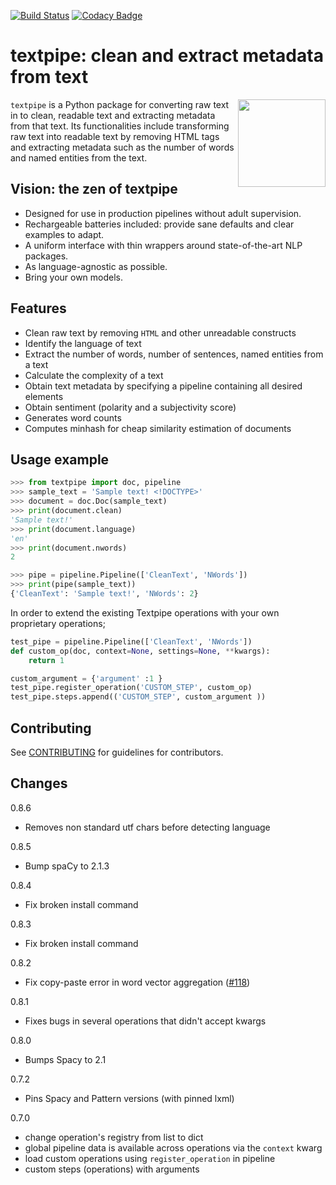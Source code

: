 [![Build Status](https://travis-ci.com/textpipe/textpipe.svg?branch=master)](https://travis-ci.com/textpipe/textpipe)
[![Codacy Badge](https://api.codacy.com/project/badge/Grade/486c205789b7457f8665a8e4c7cb6246)](https://www.codacy.com/app/textpipe/textpipe?utm_source=github.com&amp;utm_medium=referral&amp;utm_content=textpipe/textpipe&amp;utm_campaign=Badge_Grade)

# textpipe: clean and extract metadata from text

<img align="right" src="https://avatars3.githubusercontent.com/u/40492530?s=400&u=c65c2c8274cbdcd05b1942d1963d7aa2800e6d7f&v=4" height="140" width="140"/>

`textpipe` is a Python package for converting raw text in to clean, readable text and
extracting metadata from that text. Its functionalities include transforming
raw text into readable text by removing HTML tags and extracting
metadata such as the number of words and named entities from the text.

## Vision: the zen of textpipe

  - Designed for use in production pipelines without adult supervision.
  - Rechargeable batteries included: provide sane defaults and clear examples to adapt.
  - A uniform interface with thin wrappers around state-of-the-art NLP packages.
  - As language-agnostic as possible.
  - Bring your own models.

## Features

  - Clean raw text by removing `HTML` and other unreadable constructs
  - Identify the language of text
  - Extract the number of words, number of sentences, named entities from a text
  - Calculate the complexity of a text
  - Obtain text metadata by specifying a pipeline containing all desired elements
  - Obtain sentiment (polarity and a subjectivity score)
  - Generates word counts
  - Computes minhash for cheap similarity estimation of documents

## Usage example

```python
>>> from textpipe import doc, pipeline
>>> sample_text = 'Sample text! <!DOCTYPE>'
>>> document = doc.Doc(sample_text)
>>> print(document.clean)
'Sample text!'
>>> print(document.language)
'en'
>>> print(document.nwords)
2

>>> pipe = pipeline.Pipeline(['CleanText', 'NWords'])
>>> print(pipe(sample_text))
{'CleanText': 'Sample text!', 'NWords': 2}
```

In order to extend the existing Textpipe operations with your own proprietary operations;

```python
test_pipe = pipeline.Pipeline(['CleanText', 'NWords'])
def custom_op(doc, context=None, settings=None, **kwargs):
    return 1

custom_argument = {'argument' :1 }
test_pipe.register_operation('CUSTOM_STEP', custom_op)
test_pipe.steps.append(('CUSTOM_STEP', custom_argument ))

```

## Contributing

See [CONTRIBUTING](CONTRIBUTING.md) for guidelines for contributors.

## Changes

0.8.6
  - Removes non standard utf chars before detecting language

0.8.5
  - Bump spaCy to 2.1.3

0.8.4
  - Fix broken install command

0.8.3
  - Fix broken install command

0.8.2
  - Fix copy-paste error in word vector aggregation ([#118](https://github.com/textpipe/textpipe/issues/118))

0.8.1
  - Fixes bugs in several operations that didn't accept kwargs

0.8.0
  - Bumps Spacy to 2.1

0.7.2
  - Pins Spacy and Pattern versions (with pinned lxml)

0.7.0
  - change operation's registry from list to dict
  - global pipeline data is available across operations via the `context` kwarg
  - load custom operations using `register_operation` in pipeline
  - custom steps (operations) with arguments
